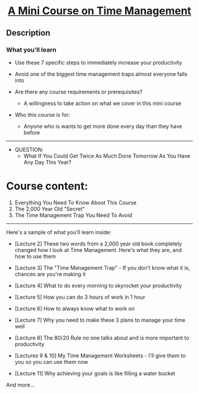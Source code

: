 <h1 align="center"> 

  [A Mini Course on Time Management](https://www.udemy.com/course/manageyourtime/learn/lecture/4770560) 

</h1>

## Description

### What you’ll learn
- Use these 7 specific steps to immediately increase your productivity
- Avoid one of the biggest time management traps almost everyone falls into

- Are there any course requirements or prerequisites?
  - A willingness to take action on what we cover in this mini course

- Who this course is for:
  - Anyone who is wants to get more done every day than they have before

---

- QUESTION: 
  - What If You Could Get Twice As Much Done Tomorrow As You Have Any Day This Year?

# Course content:
1. Everything You Need To Know About This Course
2. The 2,000 Year Old "Secret"
3. The Time Management Trap You Need To Avoid

---

Here's a sample of what you'll learn inside:

- [Lecture 2] These two words from a 2,000 year old book completely changed how I look at Time Management. Here's what they are, and how to use them 

- [Lecture 3] The "Time Management Trap" - If you don't know what it is, chances are you're making it 

- [Lecture 4] What to do every morning to skyrocket your productivity 

- [Lecture 5] How you can do 3 hours of work in 1 hour 

- [Lecture 6] How to always know what to work on 

- [Lecture 7] Why you need to make these 3 plans to manage your time well 

- [Lecture 8] The 80/20 Rule no one talks about and is more important to productivity 

- [Lectures 9 & 10] My Time Management Worksheets - I'll give them to you so you can use them now 

- [Lecture 11] Why achieving your goals is like filling a water bucket 

And more...
